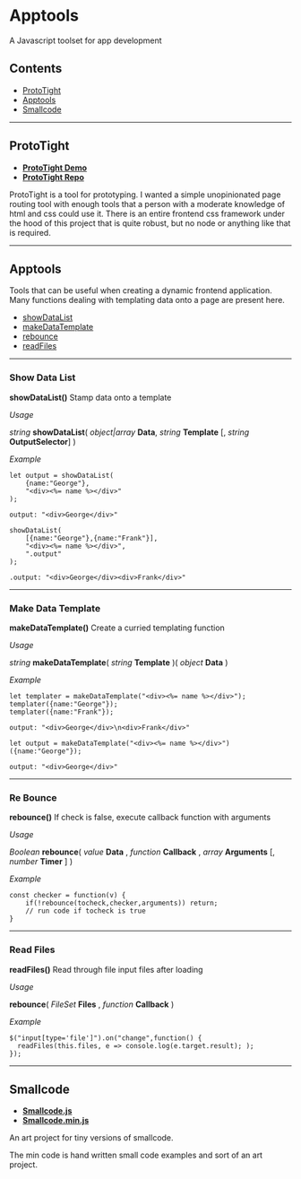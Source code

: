 # Apptools
A Javascript toolset for app development

## Contents
- [ProtoTight](#user-content-prototight)
- [Apptools](#user-content-apptools)
- [Smallcode](#user-content-smallcode)


---

## ProtoTight
- **[ProtoTight Demo](https://bronkula.github.io/apptools/proto/demo)**
- **[ProtoTight Repo](https://github.com/bronkula/apptools/proto)**

ProtoTight is a tool for prototyping. I wanted a simple unopinionated page routing tool with enough tools that a person with a moderate knowledge of html and css could use it. There is an entire frontend css framework under the hood of this project that is quite robust, but no node or anything like that is required.

---

## Apptools

Tools that can be useful when creating a dynamic frontend application. Many functions dealing with templating data onto a page are present here.

- [showDataList](#user-content-show-data-list)
- [makeDataTemplate](#user-content-make-data-template)
- [rebounce](#user-content-re-bounce)
- [readFiles](#user-content-read-files)


---

### Show Data List

**showDataList()** Stamp data onto a template

*Usage*

*string* **showDataList**( *object|array* **Data**, *string* **Template** [, *string* **OutputSelector**] )

*Example*

```
let output = showDataList(
	{name:"George"},
	"<div><%= name %></div>"
);

output: "<div>George</div>"
```

```
showDataList(
	[{name:"George"},{name:"Frank"}],
	"<div><%= name %></div>",
	".output"
);

.output: "<div>George</div><div>Frank</div>"
```

---

### Make Data Template

**makeDataTemplate()** Create a curried templating function

*Usage*

*string* **makeDataTemplate**( *string* **Template** )( *object* **Data** )

*Example*

```
let templater = makeDataTemplate("<div><%= name %></div>");
templater({name:"George"});
templater({name:"Frank"});

output: "<div>George</div>\n<div>Frank</div>"
```

```
let output = makeDataTemplate("<div><%= name %></div>")({name:"George"});

output: "<div>George</div>"
```

---

### Re Bounce

**rebounce()** If check is false, execute callback function with arguments

*Usage*

*Boolean* **rebounce**( *value* **Data** , *function* **Callback** , *array* **Arguments** [, *number* **Timer** ] )

*Example*

```
const checker = function(v) {
    if(!rebounce(tocheck,checker,arguments)) return;
    // run code if tocheck is true
}
```

---

### Read Files

**readFiles()** Read through file input files after loading

*Usage*

**rebounce**( *FileSet* **Files** , *function* **Callback** )

*Example*

```
$("input[type='file']").on("change",function() {
  readFiles(this.files, e => console.log(e.target.result); );
});
```

---


## Smallcode

- **[Smallcode.js](https://github.com/bronkula/apptools/blob/master/smallcode.js)**
- **[Smallcode.min.js](https://github.com/bronkula/apptools/blob/master/smallcode.min.js)**

An art project for tiny versions of smallcode.

The min code is hand written small code examples and sort of an art project.